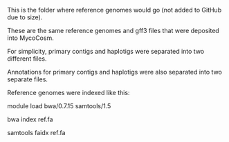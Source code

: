 This is the folder where reference genomes would go (not added to GitHub due to size).

These are the same reference genomes and gff3 files that were deposited into MycoCosm.

For simplicity, primary contigs and haplotigs were separated into two different files.

Annotations for primary contigs and haplotigs were also separated into two separate files.

Reference genomes were indexed like this:

module load bwa/0.7.15 samtools/1.5

bwa index ref.fa

samtools faidx ref.fa
